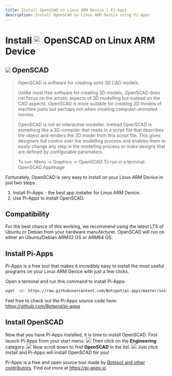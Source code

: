 ```yaml
---
title: Install OpenSCAD on Linux ARM Device | Pi-Apps
description: Install OpenSCAD on Linux ARM Device using Pi-Apps
---
```

<div class="simple-install-content content">

# Install <img src="/img/app-icons/OpenSCAD/icon-64.png" height=24> OpenSCAD on Linux ARM Device

## <img src="/img/app-icons/OpenSCAD/icon-64.png"> OpenSCAD
> OpenSCAD is software for creating solid 3D CAD models.
> 
> Unlike most free software for creating 3D models, OpenSCAD does not focus on
> the artistic aspects of 3D modelling but instead on the CAD aspects.
> OpenSCAD is more suitable for creating 3D models of machine parts but
> perhaps not when creating computer-animated movies.
> 
> OpenSCAD is not an interactive modeller. Instead OpenSCAD is something like
> a 3D-compiler that reads in a script file that describes the object
> and renders the 3D model from this script file. This gives designers
> full control over the modelling process and enables them to easily
> change any step in the modelling process or make designs that are
> defined by configurable parameters.
> 
> To run: Menu -> Graphics -> OpenSCAD
> To run in a terminal: OpenSCAD.AppImage

Fortunately, OpenSCAD is very easy to install on your Linux ARM Device in just two steps.
1. Install Pi-Apps - the best app installer for Linux ARM Device.
2. Use Pi-Apps to install OpenSCAD.
</div>
<div class="simple-install-content content">

## Compatibility
For the best chance of this working, we recommend using the latest LTS of Ubuntu or Debian from your hardware manufacturer.
OpenSCAD will run on either an Ubuntu/Debian ARM32 OS or ARM64 OS.
</div>
<div class="simple-install-content content">

## Install Pi-Apps

Pi-Apps is a free tool that makes it incredibly easy to install the most useful programs on your Linux ARM Device with just a few clicks.

Open a terminal and run this command to install Pi-Apps:
```bash
wget -qO- https://raw.githubusercontent.com/Botspot/pi-apps/master/install | bash
```
Feel free to check out the Pi-Apps source code here: https://github.com/Botspot/pi-apps
</div>
<div class="simple-install-content content">

## Install OpenSCAD

Now that you have Pi-Apps installed, it is time to install OpenSCAD.
First launch Pi-Apps from your start menu:
<img src="/img/start-menu.png">
Then click on the <b>Engineering</b> category.
<img src="/img/category-selections/Engineering.png">
Now scroll down to find <b>OpenSCAD</b> in the list.
<img src="/img/app-icons/OpenSCAD/app-selection.png">
Just click Install and Pi-Apps will install OpenSCAD for you!
</div>
<div class="simple-install-content content">

Pi-Apps is a free and open source tool made by [Botspot and other contributors](/about/#contributors). Find out more at https://pi-apps.io
</div>
